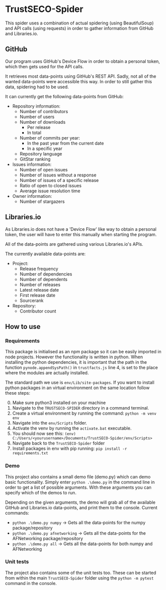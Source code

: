 # TrustSECO-Spider
 
This spider uses a combination of actual spidering (using BeautifulSoup) and API calls (using requests) in order to gather information from GitHub and Libraries.io.
 
## GitHub
 
Our program uses GitHub's Device Flow in order to obtain a personal token, which then gets used for the API calls.
 
It retrieves most data-points using GitHub's REST API. Sadly, not all of the wanted data-points were accessible this way. In order to still gather this data, spidering had to be used.
 
It can currently get the following data-points from GitHub:
 
- Repository information:
  - Number of contributors
  - Number of users
  - Number of downloads
    - Per release
    - In total
  - Number of commits per year:
    - In the past year from the current date
    - In a specific year
  - Repository language
  - GitStar ranking
- Issues information:
  - Number of open issues
  - Number of issues without a response
  - Number of issues of a specific release
  - Ratio of open to closed issues
  - Average issue resolution time
- Owner information:
  - Number of stargazers
 
## Libraries.io
 
As Libraries.io does not have a 'Device Flow' like way to obtain a personal token, the user will have to enter this manually when starting the program.
 
All of the data-points are gathered using various Libraries.io's APIs.
 
The currently available data-points are:
 
- Project:
  - Release frequency
  - Number of dependencies
  - Number of dependents
  - Number of releases
  - Latest release date
  - First release date
  - Sourcerank
- Repository:
  - Contributor count
 
## How to use
 
### Requirements
 
This package is initialised as an npm package so it can be easily imported in node projects. However the functionality is written in python. When installing the python dependencies, it is important that the path in the function `pynode.appendSysPath()` in `trustfacts.js` line 4, is set to the place where the modules are actually installed.
 
The standard path we use is `env/Lib/site-packages`.
If you want to install python packages in an virtual environment on the same location follow these steps:
 
0. Make sure python3 installed on your machine
1. Navigate to the `TRUSTSECO-SPIDER` directory in a command terminal.
2. Create a virtual environment by running the command: `python -m venv env`
3. Navigate into the `env/Scripts` folder.
4. Activate the venv by running the `activate.bat` executable.
5. You should now see this: `(env) C:/Users/<yourusername>/Documents/TrustSECO-Spider/env/Scripts>`
6. Navigate back to the `TrustSECO-Spider` folder
7. Install packages in env with pip running: `pip install -r requirements.txt`
 
### Demo
 
This project also contains a small demo file (demo.py) which can demo basic functionality. Simply enter `python .\demo.py` in the command line in order to get a list of possible arguments. With these arguments you can specify which of the demos to run.
 
Depending on the given arguments, the demo will grab all of the available GitHub and Libraries.io data-points, and print them to the console.
Current commands:
 
- `python .\demo.py numpy` -> Gets all the data-points for the numpy package/repository
- `python .\demo.py afnetworking` -> Gets all the data-points for the AFNetworking package/repository
- `python .\demo.py all` -> Gets all the data-points for both numpy and AFNetworking
 
### Unit tests
 
The project also contains some of the unit tests too. These can be started from within the main `TrustSECO-Spider` folder using the `python -m pytest` command in the console.
